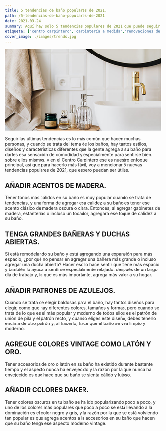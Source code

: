 ```yaml
---
title: 5 tendencias de baño populares de 2021.
path: /5-tendencias-de-baño-populares-de-2021
date: 2021-03-24
summary: Aquí hay solo 5 tendencias populares de 2021 que puede seguir.
etiqueta: ['centro carpintero','carpintería a medida','renovaciones de viviendas']
cover_image: ./images/trends.jpg
---
```


![background](./images/trends.jpg)

Seguir las últimas tendencias es lo más común que hacen muchas personas, y cuando se trata del tema de los baños, hay tantos estilos, diseños y características diferentes que la gente agrega a su baño para darles esa sensación de comodidad y especialmente para sentirse bien. sobre ellos mismos, y en el Centro Carpintero ese es nuestro enfoque principal, así que para hacerlo más fácil, voy a mencionar 5 nuevas tendencias populares de 2021, que espero puedan ser útiles.

## AÑADIR ACENTOS DE MADERA.

Tener tonos más cálidos en su baño es muy popular cuando se trata de tendencias, y una forma de agregar esa calidez a su baño es tener ese acento clásico de madera oscura o clara. Entonces, al agregar gabinetes de madera, estanterías o incluso un tocador, agregará ese toque de calidez a su baño.

## TENGA GRANDES BAÑERAS Y DUCHAS ABIERTAS.

Si está remodelando su baño y está agregando una expansión para más espacio, ¿por qué no pensar en agregar una bañera más grande o incluso agregar una ducha abierta? Hacer eso lo hace sentir que tiene más espacio y también lo ayuda a sentirse especialmente relajado. después de un largo día de trabajo y, lo que es más importante, agrega más valor a su hogar.

## AÑADIR PATRONES DE AZULEJOS.

Cuando se trata de elegir baldosas para el baño, hay tantos diseños para elegir, como que hay diferentes colores, tamaños y formas, pero cuando se trata de lo que es el más popular y moderno de todos ellos es el patrón de unión de pila y el patrón recto, y cuando eliges este diseño, debes tenerlo encima de otro patrón y, al hacerlo, hace que el baño se vea limpio y moderno.    

## AGREGUE COLORES VINTAGE COMO LATÓN Y ORO.

Tener accesorios de oro o latón en su baño ha existido durante bastante tiempo y el aspecto nunca ha envejecido y la razón por la que nunca ha envejecido es que hace que su baño se sienta cálido y lujoso.

## AÑADIR COLORES DAKER.

Tener colores oscuros en tu baño se ha ido popularizando poco a poco, y uno de los colores más populares que poco a poco se está llevando a la dominación es el color negro y gris, y la razón por la que se está volviendo tan popular es que agrega acentos a la accesorios en su baño que hacen que su baño tenga ese aspecto moderno vintage.